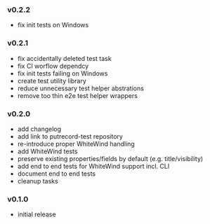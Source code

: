 ### v0.2.2

- fix init tests on Windows

### v0.2.1

- fix accidentally deleted test task
- fix CI worflow dependcy
- fix init tests failing on Windows
- create test utility library
- reduce unnecessary test helper abstrations
- remove too thin e2e test helper wrappers

### v0.2.0

- add changelog
- add link to putrecord-test repository
- re-introduce proper WhiteWind handling
- add WhiteWind tests
- preserve existing properties/fields by default (e.g. title/visibility)
- add end to end tests for WhiteWind support incl. CLI
- document end to end tests
- cleanup tasks

### v0.1.0

- initial release
